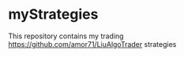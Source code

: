# myStrategies

This repository contains my trading https://github.com/amor71/LiuAlgoTrader strategies
